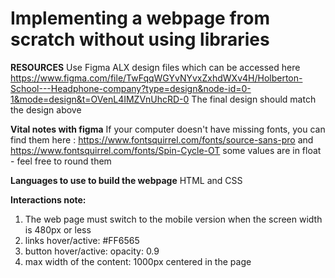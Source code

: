 # **Implementing a webpage from scratch without using libraries**

**RESOURCES**
Use Figma ALX design files which can be accessed here 
https://www.figma.com/file/TwFqqWGYvNYvxZxhdWXv4H/Holberton-School---Headphone-company?type=design&node-id=0-1&mode=design&t=OVenL4IMZVnUhcRD-0
The final design should match the design above 

 **Vital notes with figma** 
If your computer doesn't have missing fonts, you can find them here :
https://www.fontsquirrel.com/fonts/source-sans-pro and https://www.fontsquirrel.com/fonts/Spin-Cycle-OT
some values are in float - feel free to round them

 **Languages to use to build the webpage**
 HTML and CSS

**Interactions note:**
1. The web page must switch to the mobile version when the screen width is 480px or less
2. links hover/active: #FF6565
3. button hover/active: opacity: 0.9
4. max width of the content: 1000px centered in the page